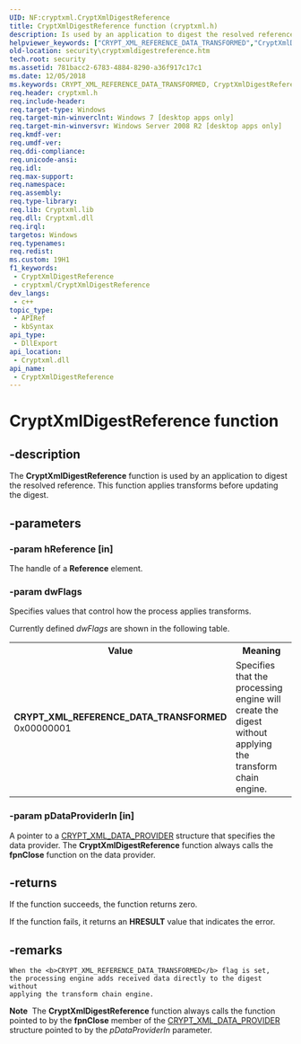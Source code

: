 ```yaml
---
UID: NF:cryptxml.CryptXmlDigestReference
title: CryptXmlDigestReference function (cryptxml.h)
description: Is used by an application to digest the resolved reference. This function applies transforms before updating the digest.
helpviewer_keywords: ["CRYPT_XML_REFERENCE_DATA_TRANSFORMED","CryptXmlDigestReference","CryptXmlDigestReference function [Security]","cryptxml/CryptXmlDigestReference","security.cryptxmldigestreference"]
old-location: security\cryptxmldigestreference.htm
tech.root: security
ms.assetid: 781bacc2-6783-4884-8290-a36f917c17c1
ms.date: 12/05/2018
ms.keywords: CRYPT_XML_REFERENCE_DATA_TRANSFORMED, CryptXmlDigestReference, CryptXmlDigestReference function [Security], cryptxml/CryptXmlDigestReference, security.cryptxmldigestreference
req.header: cryptxml.h
req.include-header: 
req.target-type: Windows
req.target-min-winverclnt: Windows 7 [desktop apps only]
req.target-min-winversvr: Windows Server 2008 R2 [desktop apps only]
req.kmdf-ver: 
req.umdf-ver: 
req.ddi-compliance: 
req.unicode-ansi: 
req.idl: 
req.max-support: 
req.namespace: 
req.assembly: 
req.type-library: 
req.lib: Cryptxml.lib
req.dll: Cryptxml.dll
req.irql: 
targetos: Windows
req.typenames: 
req.redist: 
ms.custom: 19H1
f1_keywords:
 - CryptXmlDigestReference
 - cryptxml/CryptXmlDigestReference
dev_langs:
 - c++
topic_type:
 - APIRef
 - kbSyntax
api_type:
 - DllExport
api_location:
 - Cryptxml.dll
api_name:
 - CryptXmlDigestReference
---
```


# CryptXmlDigestReference function


## -description

The <b>CryptXmlDigestReference</b> function is used by an application to digest the resolved reference. This function applies transforms before updating the digest.

## -parameters

### -param hReference [in]

The  handle of a <b>Reference</b> element.

### -param dwFlags

Specifies values that control how the process applies transforms.


Currently defined <i>dwFlags</i> are shown in the following table.



<table>
<tr>
<th>Value</th>
<th>Meaning</th>
</tr>
<tr>
<td width="40%"><a id="CRYPT_XML_REFERENCE_DATA_TRANSFORMED"></a><a id="crypt_xml_reference_data_transformed"></a><dl>
<dt><b>CRYPT_XML_REFERENCE_DATA_TRANSFORMED</b></dt>
<dt>0x00000001</dt>
</dl>
</td>
<td width="60%">
Specifies that the processing engine will create the digest without applying the transform chain engine.

</td>
</tr>
</table>

### -param pDataProviderIn [in]

A pointer to a    <a href="/windows/desktop/api/cryptxml/ns-cryptxml-crypt_xml_data_provider">CRYPT_XML_DATA_PROVIDER</a> structure that specifies the data provider. The <b>CryptXmlDigestReference</b> function always calls the <b>fpnClose</b> function on the data provider.

## -returns

If the function succeeds, the function returns zero.

If the function fails, it returns an <b>HRESULT</b> value that indicates the error.

## -remarks

    When the <b>CRYPT_XML_REFERENCE_DATA_TRANSFORMED</b> flag is set,
    the processing engine adds received data directly to the digest without 
    applying the transform chain engine.

<div class="alert"><b>Note</b>  The <b>CryptXmlDigestReference</b> function always calls the function pointed to by the <b>fpnClose</b> member of the <a href="/windows/desktop/api/cryptxml/ns-cryptxml-crypt_xml_data_provider">CRYPT_XML_DATA_PROVIDER</a> structure pointed to by the <i>pDataProviderIn</i> parameter.
</div>
<div> </div>